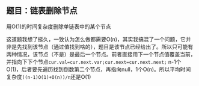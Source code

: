 ## 题目：链表删除节点

用O(1)的时间复杂度删除单链表中的某个节点

这道题我想了挺久，一致认为怎么做都需要O(n)，其实我搞混了一个问题，它并非是先找到该节点（通过值找到啥的），题目是该节点已经给出了。所以只可能有两种情况，该节点（不是）是最后一个节点。前者直接用下一个节点值覆盖当前，并指向下下个节点`cur.val=cur.next.var;cur.next=cur.next.next;` n-1个O(1)，后者要先遍历找到倒数第二个节点，再指向null，1个O(n)。所以平均时间复杂度`((n-1)O(1)+O(n))/n`还是O(1)